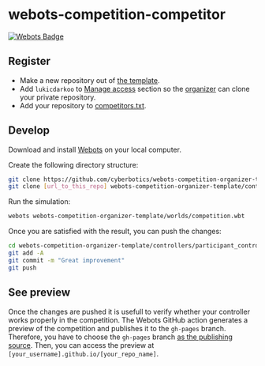 # webots-competition-competitor

[![Webots Badge](https://badgen.net/badge/icon/Rankings?label=Webots)](https://cyberbotics.github.io/webots-competition-organizer-template/)

## Register
- Make a new repository out of [the template](https://github.com/cyberbotics/webots-competition-organizer-template/generate).
- Add `lukicdarkoo` to [Manage access](https://docs.github.com/en/free-pro-team@latest/github/administering-a-repository/managing-teams-and-people-with-access-to-your-repository#inviting-a-team-or-person) section so the [organizer](https://github.com/lukicdarkoo-bot) can clone your private repository.
- Add your repository to [competitors.txt](https://github.com/cyberbotics/webots-competition-organizer-template/edit/master/competitors.txt).

## Develop

Download and install [Webots](https://github.com/cyberbotics/webots/releases/latest) on your local computer.

Create the following directory structure:
```bash
git clone https://github.com/cyberbotics/webots-competition-organizer-template.git
git clone [url_to_this_repo] webots-competition-organizer-template/controllers/participant_controller
```

Run the simulation:
```bash
webots webots-competition-organizer-template/worlds/competition.wbt
```

Once you are satisfied with the result, you can push the changes:
```bash
cd webots-competition-organizer-template/controllers/participant_controller
git add -A
git commit -m "Great improvement"
git push
```

## See preview
Once the changes are pushed it is usefull to verify whether your controller works properly in the competition.
The Webots GitHub action generates a preview of the competition and publishes it to the `gh-pages` branch.
Therefore, you have to choose the `gh-pages` branch [as the publishing source](https://docs.github.com/en/free-pro-team@latest/github/working-with-github-pages/configuring-a-publishing-source-for-your-github-pages-site#choosing-a-publishing-source).
Then, you can access the preview at `[your_username].github.io/[your_repo_name]`.
